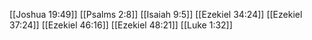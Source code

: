 [[Joshua 19:49]]
[[Psalms 2:8]]
[[Isaiah 9:5]]
[[Ezekiel 34:24]]
[[Ezekiel 37:24]]
[[Ezekiel 46:16]]
[[Ezekiel 48:21]]
[[Luke 1:32]]
